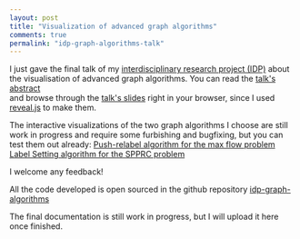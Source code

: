 ```yaml
---
layout: post
title: "Visualization of advanced graph algorithms"
comments: true
permalink: "idp-graph-algorithms-talk"
---
```


I just gave the final talk of my [interdisciplinary research project (IDP)](http://adrian-haarbach.de/idp-graph-algorithms/) about the visualisation of advanced graph algorithms.
You can read the [talk's abstract](http://adrian-haarbach.de/idp-graph-algorithms/presentation/abstract.html)  
and browse through the [talk's slides](http://adrian-haarbach.de/idp-graph-algorithms/presentation/index.html)
right in your browser, since I used [reveal.js](https://github.com/hakimel/reveal.js/) to make them.

The interactive visualizations of the two graph algorithms I choose are still work in progress and require some furbishing and bugfixing, but you can test them out already:
[Push-relabel algorithm for the max flow problem](http://www.adrian-haarbach.de/idp-graph-algorithms/implementation/maxflow-push-relabel/index_en.html)  
[Label Setting algorithm for the SPPRC problem](http://www.adrian-haarbach.de/idp-graph-algorithms/implementation/spp-rc-label-setting/index_en.html)  

I welcome any feedback!

All the code developed is open sourced in the github repository [idp-graph-algorithms](https://github.com/adrelino/idp-graph-algorithms)

The final documentation is still work in progress, but I will upload it here once finished.
